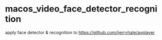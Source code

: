 # macos_video_face_detector_recognition
apply face detector &amp; recognition to https://github.com/ijerryhale/avplayer
